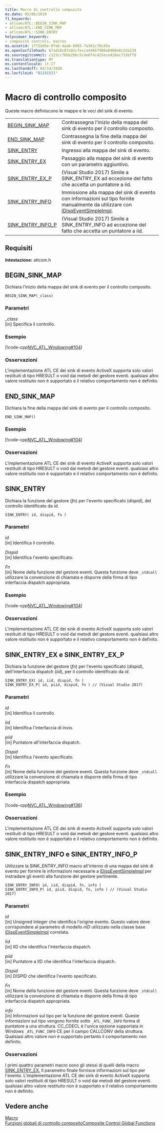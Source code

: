 ```yaml
---
title: Macro di controllo composito
ms.date: 05/06/2019
f1_keywords:
- atlcom/ATL::BEGIN_SINK_MAP
- atlcom/ATL::END_SINK_MAP
- atlcom/ATL::SINK_ENTRY
helpviewer_keywords:
- composite controls, macros
ms.assetid: 17f2dd5e-07e6-4aa6-b965-7a361c78c45e
ms.openlocfilehash: 67ad18c07a92cfecca44667908a8488e8c2da234
ms.sourcegitcommit: c123cc76bb2b6c5cde6f4c425ece420ac733bf70
ms.translationtype: MT
ms.contentlocale: it-IT
ms.lasthandoff: 04/14/2020
ms.locfileid: "81331521"
---
```

# <a name="composite-control-macros"></a>Macro di controllo composito

Queste macro definiscono le mappe e le voci del sink di evento.

|||
|-|-|
|[BEGIN_SINK_MAP](#begin_sink_map)|Contrassegna l'inizio della mappa del sink di evento per il controllo composito.|
|[END_SINK_MAP](#end_sink_map)|Contrassegna la fine della mappa del sink di evento per il controllo composito.|
|[SINK_ENTRY](#sink_entry)|Ingresso alla mappa del sink di evento.|
|[SINK_ENTRY_EX](#sink_entry_ex)|Passaggio alla mappa del sink di evento con un parametro aggiuntivo.|
|[SINK_ENTRY_EX_P](#sink_entry_ex)| (Visual Studio 2017) Simile a SINK_ENTRY_EX ad eccezione del fatto che accetta un puntatore a iid.|
|[SINK_ENTRY_INFO](#sink_entry_info)|Immissione alla mappa del sink di evento con informazioni sul tipo fornite manualmente da utilizzare con [IDispEventSimpleImpl](../../atl/reference/idispeventsimpleimpl-class.md).|
|[SINK_ENTRY_INFO_P](#sink_entry_info)| (Visual Studio 2017) Simile a SINK_ENTRY_INFO ad eccezione del fatto che accetta un puntatore a iid.|

## <a name="requirements"></a>Requisiti

**Intestazione:** atlcom.h

## <a name="begin_sink_map"></a><a name="begin_sink_map"></a>BEGIN_SINK_MAP

Dichiara l'inizio della mappa del sink di evento per il controllo composito.

```
BEGIN_SINK_MAP(_class)
```

### <a name="parameters"></a>Parametri

*_class*<br/>
[in] Specifica il controllo.

### <a name="example"></a>Esempio

[!code-cpp[NVC_ATL_Windowing#104](../../atl/codesnippet/cpp/composite-control-macros_1.h)]

### <a name="remarks"></a>Osservazioni

L'implementazione ATL CE dei sink di evento ActiveX supporta solo valori restituiti di tipo HRESULT o void dai metodi del gestore eventi. qualsiasi altro valore restituito non è supportato e il relativo comportamento non è definito.

## <a name="end_sink_map"></a><a name="end_sink_map"></a>END_SINK_MAP

Dichiara la fine della mappa del sink di evento per il controllo composito.

```
END_SINK_MAP()
```

### <a name="example"></a>Esempio

[!code-cpp[NVC_ATL_Windowing#104](../../atl/codesnippet/cpp/composite-control-macros_1.h)]

### <a name="remarks"></a>Osservazioni

L'implementazione ATL CE dei sink di evento ActiveX supporta solo valori restituiti di tipo HRESULT o void dai metodi del gestore eventi. qualsiasi altro valore restituito non è supportato e il relativo comportamento non è definito.

## <a name="sink_entry"></a><a name="sink_entry"></a>SINK_ENTRY

Dichiara la funzione del gestore (*fn*) per l'evento specificato (*dispid*), del controllo identificato da *id*.

```
SINK_ENTRY( id, dispid, fn )
```

### <a name="parameters"></a>Parametri

*id*<br/>
[in] Identifica il controllo.

*Dispid*<br/>
[in] Identifica l'evento specificato.

*Fn*<br/>
[in] Nome della funzione del gestore eventi. Questa funzione deve `_stdcall` utilizzare la convenzione di chiamata e disporre della firma di tipo interfaccia dispatch appropriata.

### <a name="example"></a>Esempio

[!code-cpp[NVC_ATL_Windowing#104](../../atl/codesnippet/cpp/composite-control-macros_1.h)]

### <a name="remarks"></a>Osservazioni

L'implementazione ATL CE dei sink di evento ActiveX supporta solo valori restituiti di tipo HRESULT o void dai metodi del gestore eventi. qualsiasi altro valore restituito non è supportato e il relativo comportamento non è definito.

## <a name="sink_entry_ex-and-sink_entry_ex_p"></a><a name="sink_entry_ex"></a>SINK_ENTRY_EX e SINK_ENTRY_EX_P

Dichiara la funzione del gestore (*fn*) per l'evento specificato (*dispid*), dell'interfaccia dispatch (*iid*), per il controllo identificato da *id*.

```
SINK_ENTRY_EX( id, iid, dispid, fn )
SINK_ENTRY_EX_P( id, piid, dispid, fn ) // (Visual Studio 2017)
```

### <a name="parameters"></a>Parametri

*id*<br/>
[in] Identifica il controllo.

*Iid*<br/>
[in] Identifica l'interfaccia di invio.

*piid*<br/>
[in] Puntatore all'interfaccia dispatch.

*Dispid*<br/>
[in] Identifica l'evento specificato.

*Fn*<br/>
[in] Nome della funzione del gestore eventi. Questa funzione deve `_stdcall` utilizzare la convenzione di chiamata e disporre della firma di tipo interfaccia dispatch appropriata.

### <a name="example"></a>Esempio

[!code-cpp[NVC_ATL_Windowing#136](../../atl/codesnippet/cpp/composite-control-macros_2.h)]

### <a name="remarks"></a>Osservazioni

L'implementazione ATL CE dei sink di evento ActiveX supporta solo valori restituiti di tipo HRESULT o void dai metodi del gestore eventi. qualsiasi altro valore restituito non è supportato e il relativo comportamento non è definito.

## <a name="sink_entry_info-and-sink_entry_info_p"></a><a name="sink_entry_info"></a>SINK_ENTRY_INFO e SINK_ENTRY_INFO_P

Utilizzare la SINK_ENTRY_INFO macro all'interno di una mappa del sink di evento per fornire le informazioni necessarie a [IDispEventSimpleImpl](../../atl/reference/idispeventsimpleimpl-class.md) per instradare gli eventi alla funzione del gestore pertinente.

```
SINK_ENTRY_INFO( id, iid, dispid, fn, info )
SINK_ENTRY_INFO_P( id, piid, dispid, fn, info ) // (Visual Studio 2017)
```

### <a name="parameters"></a>Parametri

*id*<br/>
[in] Unsigned Integer che identifica l'origine evento. Questo valore deve corrispondere al parametro di modello *nID* utilizzato nella classe base [IDispEventSimpleImpl](../../atl/reference/idispeventsimpleimpl-class.md) correlata.

*Iid*<br/>
[in] IID che identifica l'interfaccia dispatch.

*piid*<br/>
[in] Puntatore a IID che identifica l'interfaccia dispatch.

*Dispid*<br/>
[in] DISPID che identifica l'evento specificato.

*Fn*<br/>
[in] Nome della funzione del gestore eventi. Questa funzione deve `_stdcall` utilizzare la convenzione di chiamata e disporre della firma di tipo interfaccia dispatch appropriata.

*info*<br/>
[in] Informazioni sul tipo per la funzione del gestore eventi. Queste informazioni sul tipo vengono fornite sotto `_ATL_FUNC_INFO` forma di puntatore a una struttura. CC_CDECL è l'unica opzione supportata in Windows `_ATL_FUNC_INFO` CE per il campo CALLCONV della struttura. Qualsiasi altro valore non è supportato pertanto il comportamento non definito.

### <a name="remarks"></a>Osservazioni

I primi quattro parametri macro sono gli stessi di quelli della macro [SINK_ENTRY_EX.](#sink_entry_ex) Il parametro finale fornisce informazioni sul tipo per l'evento. L'implementazione ATL CE dei sink di evento ActiveX supporta solo valori restituiti di tipo HRESULT o void dai metodi del gestore eventi. qualsiasi altro valore restituito non è supportato e il relativo comportamento non è definito.

## <a name="see-also"></a>Vedere anche

[Macro](../../atl/reference/atl-macros.md)<br/>
[Funzioni globali di controllo compositoComposite Control Global Functions](../../atl/reference/composite-control-global-functions.md)
